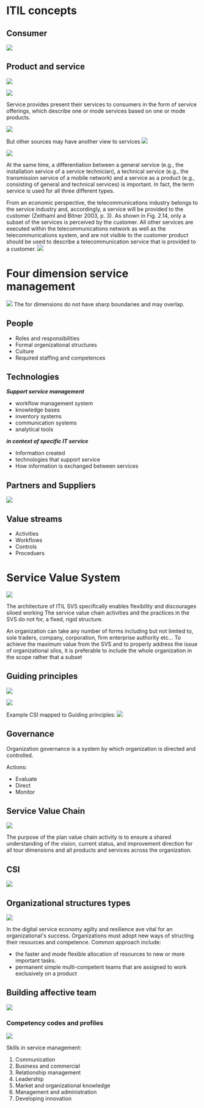 # ITIL concepts
## Consumer
![](../Images/ITIL_consumer.svg)

## Product and service
![](../Images/ITIL_ProductAsREsources.svg)


![](../Images/ITIL_ProductandService.svg)


Service provides present their services to consumers in the form of service offerings, which describe one or mode services based on one or mode products.

![](../Images/ITIL_Res_Prod_SO.svg)

But other sources may have another view to services
![](../Images/ProductServRes_nonITIL.jpg)

![](../Images/ServiceLayers.jpg)


At the same time, a differentiation between a general service (e.g., the installation service of a service technician), a technical service (e.g., the transmission service of a mobile network) and a service as a product (e.g., consisting of general and technical services) is important. In fact, the term service is used for all three different types.

From an economic perspective, the telecommunications industry belongs to
the service industry and, accordingly, a service will be provided to the customer (Zeithaml and Bitner 2003, p. 3). As shown in Fig. 2.14, only a subset of the services is perceived by the customer. All other services are executed within the telecommunications network as well as the telecommunications system, and are not visible to the customer product should be used to describe a telecommunication service that is provided to a customer.
![](../Images/ITIL_Output_Outcome_Value.svg)


# Four dimension service management
![](../Images/ITIL_4d_of_service.jpg)
The for dimensions do not have sharp boundaries and may overlap.

## People

* Roles and responsibilities 
* Formal orgenizational structures
* Culture
* Required staffing and competences

## Technologies

***Support service management***
* workflow management system
* knowledge bases
* inventory systems
* communication systems
* analytical tools

***in context of specific IT service***

* Information created
* technologies that support service
* How information is exchanged between services

## Partners and Suppliers
![](../Images/ITIL_suppliers_types.jpg)

## Value streams

* Activities
* Workflows
* Controls
* Proceduers


# Service Value System

![](../Images/ITIL_SVS.jpg)

The architecture of ITIL SVS specifically enables flexibility and discourages siloed working The service value chain activities and the practices in the SVS do not for, a fixed, rigid structure.

An organization can take any number of forms including but not limited to, sole traders, company, corporation, firm enterprise authority etc... 
To achieve the maximum value from the SVS and to properly address the issue of organizational silos, it is preferable to include the whole organization in the scope rather that a subset

## Guiding principles
![](../Images/ITIL_Guiding_principles.jpg)

![](../Images/ITIL_guidigprinciples.svg)

Example CSI mapped to Guiding principles:
![](Images/ITIL_guidigprinciples_and_CSI.jpg)


## Governance
Organization governance is a system by which organization is directed and controlled.

Actions: 
* Evaluate
* Direct
* Monitor

## Service Value Chain
![](../Images/ITIL_SVC.jpg)

The purpose of the plan value chain activity is to ensure a shared understanding of the vision, current status, and improvement direction for all tour dimensions and all products and services across the organization.

## CSI
![](../Images/ITIL_CSI.jpg)



## Organizational structures types
![](../Images/ITIL_org_structure.svg)
  

In the digital service economy agilty and resilience ave vital for an organizational's success. Organizations must adopt new ways of structing their resources and competence. Common approach include:
* the faster and mode flexible allocation of resources to new or more important tasks.
* permanent simple multi-competent teams that are assigned to work exclusively on a product

## Building affective team
![](/02.%20Service%20Management/Images/ITIL_BuildingAffectiveTeam.svg)

### Competency codes and profiles
![](../Images/ITIL_profiles_roles.png)

Skills in service management:
1. Communication
2. Business and commercial
3. Relationship management
4. Leadership
5. Market and organizational knowledge
6. Management and administration
7. Developing innovation






